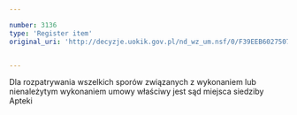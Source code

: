 ```yaml
---

number: 3136
type: 'Register item'
original_uri: 'http://decyzje.uokik.gov.pl/nd_wz_um.nsf/0/F39EEB60275071C7C12579F800449554?OpenDocument'


---
```


Dla rozpatrywania wszelkich sporów związanych z wykonaniem lub nienależytym wykonaniem umowy właściwy jest sąd miejsca siedziby Apteki
